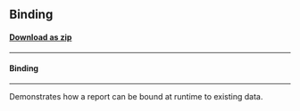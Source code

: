 ## Binding
#### [Download as zip](https://downgit.github.io/#/home?url=https://github.com/GrapeCity/ComponentOne-WPF-Samples/tree/master/NET_4.5.2/C1.WPF.FlexReport/CS/Binding)
____
#### Binding
____
Demonstrates how a report can be bound at runtime to existing data.
